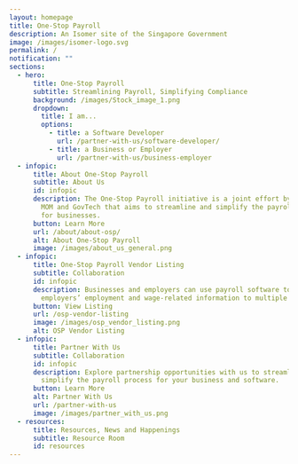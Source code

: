 ```yaml
---
layout: homepage
title: One-Stop Payroll
description: An Isomer site of the Singapore Government
image: /images/isomer-logo.svg
permalink: /
notification: ""
sections:
  - hero:
      title: One-Stop Payroll
      subtitle: Streamlining Payroll, Simplifying Compliance
      background: /images/Stock_image_1.png
      dropdown:
        title: I am...
        options:
          - title: a Software Developer
            url: /partner-with-us/software-developer/
          - title: a Business or Employer
            url: /partner-with-us/business-employer
  - infopic:
      title: About One-Stop Payroll
      subtitle: About Us
      id: infopic
      description: The One-Stop Payroll initiative is a joint effort by IRAS, CPFB,
        MOM and GovTech that aims to streamline and simplify the payroll process
        for businesses.
      button: Learn More
      url: /about/about-osp/
      alt: About One-Stop Payroll
      image: /images/about_us_general.png
  - infopic:
      title: One-Stop Payroll Vendor Listing
      subtitle: Collaboration
      id: infopic
      description: Businesses and employers can use payroll software to submit
        employers’ employment and wage-related information to multiple agencies.
      button: View Listing
      url: /osp-vendor-listing
      image: /images/osp_vendor_listing.png
      alt: OSP Vendor Listing
  - infopic:
      title: Partner With Us
      subtitle: Collaboration
      id: infopic
      description: Explore partnership opportunities with us to streamline and
        simplify the payroll process for your business and software.
      button: Learn More
      alt: Partner With Us
      url: /partner-with-us
      image: /images/partner_with_us.png
  - resources:
      title: Resources, News and Happenings
      subtitle: Resource Room
      id: resources
---
```

